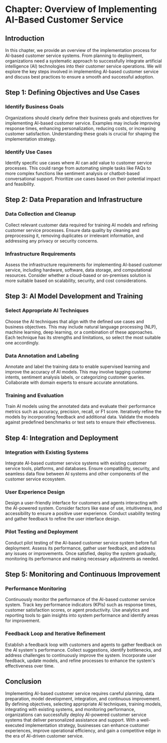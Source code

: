 Chapter: Overview of Implementing AI-Based Customer Service
===========================================================

Introduction
------------

In this chapter, we provide an overview of the implementation process for AI-based customer service systems. From planning to deployment, organizations need a systematic approach to successfully integrate artificial intelligence (AI) technologies into their customer service operations. We will explore the key steps involved in implementing AI-based customer service and discuss best practices to ensure a smooth and successful adoption.

Step 1: Defining Objectives and Use Cases
-----------------------------------------

### Identify Business Goals

Organizations should clearly define their business goals and objectives for implementing AI-based customer service. Examples may include improving response times, enhancing personalization, reducing costs, or increasing customer satisfaction. Understanding these goals is crucial for shaping the implementation strategy.

### Identify Use Cases

Identify specific use cases where AI can add value to customer service processes. This could range from automating simple tasks like FAQs to more complex functions like sentiment analysis or chatbot-based conversational support. Prioritize use cases based on their potential impact and feasibility.

Step 2: Data Preparation and Infrastructure
-------------------------------------------

### Data Collection and Cleanup

Collect relevant customer data required for training AI models and refining customer service processes. Ensure data quality by cleaning and preprocessing it, removing duplicates or irrelevant information, and addressing any privacy or security concerns.

### Infrastructure Requirements

Assess the infrastructure requirements for implementing AI-based customer service, including hardware, software, data storage, and computational resources. Consider whether a cloud-based or on-premises solution is more suitable based on scalability, security, and cost considerations.

Step 3: AI Model Development and Training
-----------------------------------------

### Select Appropriate AI Techniques

Choose the AI techniques that align with the defined use cases and business objectives. This may include natural language processing (NLP), machine learning, deep learning, or a combination of these approaches. Each technique has its strengths and limitations, so select the most suitable one accordingly.

### Data Annotation and Labeling

Annotate and label the training data to enable supervised learning and improve the accuracy of AI models. This may involve tagging customer intents, sentiment analysis labels, or categorizing customer queries. Collaborate with domain experts to ensure accurate annotations.

### Training and Evaluation

Train AI models using the annotated data and evaluate their performance metrics such as accuracy, precision, recall, or F1 score. Iteratively refine the models by incorporating feedback and additional data. Validate the models against predefined benchmarks or test sets to ensure their effectiveness.

Step 4: Integration and Deployment
----------------------------------

### Integration with Existing Systems

Integrate AI-based customer service systems with existing customer service tools, platforms, and databases. Ensure compatibility, security, and seamless data flow between AI systems and other components of the customer service ecosystem.

### User Experience Design

Design a user-friendly interface for customers and agents interacting with the AI-powered system. Consider factors like ease of use, intuitiveness, and accessibility to ensure a positive user experience. Conduct usability testing and gather feedback to refine the user interface design.

### Pilot Testing and Deployment

Conduct pilot testing of the AI-based customer service system before full deployment. Assess its performance, gather user feedback, and address any issues or improvements. Once satisfied, deploy the system gradually, monitoring its performance and making necessary adjustments as needed.

Step 5: Monitoring and Continuous Improvement
---------------------------------------------

### Performance Monitoring

Continuously monitor the performance of the AI-based customer service system. Track key performance indicators (KPIs) such as response times, customer satisfaction scores, or agent productivity. Use analytics and reporting tools to gain insights into system performance and identify areas for improvement.

### Feedback Loop and Iterative Refinement

Establish a feedback loop with customers and agents to gather feedback on the AI system's performance. Collect suggestions, identify bottlenecks, and address challenges to continuously improve the system. Incorporate user feedback, update models, and refine processes to enhance the system's effectiveness over time.

Conclusion
----------

Implementing AI-based customer service requires careful planning, data preparation, model development, integration, and continuous improvement. By defining objectives, selecting appropriate AI techniques, training models, integrating with existing systems, and monitoring performance, organizations can successfully deploy AI-powered customer service systems that deliver personalized assistance and support. With a well-executed implementation strategy, businesses can enhance customer experiences, improve operational efficiency, and gain a competitive edge in the era of AI-driven customer service.
